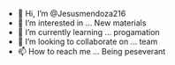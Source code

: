 - 👋 Hi, I’m @Jesusmendoza216
- 👀 I’m interested in ... New materials 
- 🌱 I’m currently learning ... progamation 
- 💞️ I’m looking to collaborate on ... team
- 📫 How to reach me ... Being peseverant

<!---
Jesusmendoza216/Jesusmendoza216 is a ✨ special ✨ repository because its `README.md` (this file) appears on your GitHub profile.
You can click the Preview link to take a look at your changes.
--->
